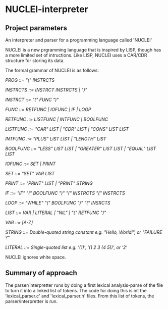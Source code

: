 # NUCLEI-interpreter

## Project parameters
An interpreter and parser for a programming language called 'NUCLEI'

NUCLEI is a new prgramming language that is inspired by LISP, though has a more limited set of intructions.
Like LISP, NUCLEI uses a CAR/CDR structure for storing its data.

The formal grammar of NUCLEI is as follows:

*PROG ::= "(" INSTRCTS*

*INSTRCTS ::= INSTRCT INSTRCTS | ")"*

*INSTRCT ::= "(" FUNC ")"*

*FUNC ::= RETFUNC | IOFUNC | IF | LOOP*

*RETFUNC ::= LISTFUNC | INTFUNC | BOOLFUNC*

*LISTFUNC ::= "CAR" LIST | "CDR" LIST | "CONS" LIST LIST*

*INTFUNC ::= "PLUS" LIST LIST | "LENGTH" LIST*

*BOOLFUNC ::= "LESS" LIST LIST | "GREATER" LIST LIST | "EQUAL" LIST LIST*

*IOFUNC ::= SET | PRINT*

*SET ::= "SET" VAR LIST*

*PRINT ::= "PRINT" LIST | "PRINT" STRING*

*IF ::= "IF" "(" BOOLFUNC ")" "(" INSTRCTS "(" INSTRCTS*

*LOOP ::= "WHILE" "(" BOOLFUNC ")" "(" INSRCTS*

*LIST ::= VAR | LITERAL | "NIL" | "(" RETFUNC ")"*

*VAR ::= [A-Z]*

*STRING ::= Double-quoted string constant e.g. "Hello, World!", or "FAILURE ?"*

*LITERAL ::= Single-quoted list e.g. ’(1)’, ’(1 2 3 (4 5))’, or ’2’*

  
NUCLEI ignores white space.

## Summary of approach

The parser/interpretter runs by doing a first lexical analysis-parse of the file to turn it into a linked list of tokens.  The code for doing this is int the 'lexical_parser.c' and 'lexical_parser.h' files.  From this list of tokens, the parser/interpretter is run.



